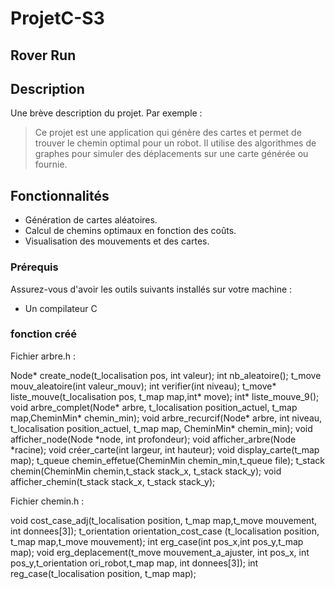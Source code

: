 # ProjetC-S3
## Rover Run

## Description

Une brève description du projet. Par exemple :
> Ce projet est une application qui génère des cartes et permet de trouver le chemin optimal pour un robot. Il utilise des algorithmes de graphes pour simuler des déplacements sur une carte générée ou fournie.

## Fonctionnalités

- Génération de cartes aléatoires.
- Calcul de chemins optimaux en fonction des coûts.
- Visualisation des mouvements et des cartes.


### Prérequis

Assurez-vous d'avoir les outils suivants installés sur votre machine :

- Un compilateur C

### fonction créé 


Fichier arbre.h :

Node* create_node(t_localisation pos, int valeur);
int nb_aleatoire();
t_move mouv_aleatoire(int valeur_mouv);
int verifier(int niveau);
t_move* liste_mouve(t_localisation pos, t_map map,int* move);
int* liste_mouve_9();
void arbre_complet(Node* arbre, t_localisation position_actuel, t_map map,CheminMin* chemin_min);
void arbre_recurcif(Node* arbre, int niveau, t_localisation position_actuel, t_map map, CheminMin* chemin_min);
void afficher_node(Node *node, int profondeur);
void afficher_arbre(Node *racine);
void créer_carte(int largeur, int hauteur);
void display_carte(t_map map);
t_queue chemin_effetue(CheminMin chemin_min,t_queue file);
t_stack chemin(CheminMin chemin,t_stack stack_x, t_stack stack_y);
void afficher_chemin(t_stack stack_x, t_stack stack_y);


Fichier chemin.h :

void cost_case_adj(t_localisation position, t_map map,t_move mouvement, int donnees[3]);
t_orientation orientation_cost_case (t_localisation position, t_map map,t_move mouvement);
int erg_case(int pos_x,int pos_y,t_map map);
void erg_deplacement(t_move mouvement_a_ajuster, int pos_x, int pos_y,t_orientation ori_robot,t_map map, int donnees[3]);
int reg_case(t_localisation position, t_map map);
